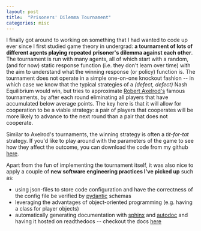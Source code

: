 ```yaml
---
layout: post
title:  "Prisoners' Dilemma Tournament"
categories: misc
---
```


I finally got around to working on something that I had wanted to code up ever since I first studied game theory in undergrad: __a tournament of lots of different agents playing repeated prisoner's dilemma against each other__. The tournament is run with many agents, all of which start with a random, (and for now) static response function (i.e. they don't learn over time) with the aim to understand what the winning response (or policy) function is. The tournament does not operate in a simple one-on-one knockout fashion -- in which case we know that the typical strategies of a _(defect, defect)_ Nash Equilibrium would win, but tries to approximate [Robert Axelrod's](https://en.wikipedia.org/wiki/Robert_Axelrod) famous tournaments, by after each round eliminating all players that have accumulated below average points. The key here is that it will allow for cooperation to be a viable strategy: a pair of players that cooperates will be more likely to advance to the next round than a pair that does not cooperate.

Similar to Axelrod's tournaments, the winning strategy is often a _tit-for-tat_ strategy. If you'd like to play around with the parameters of the game to see how they affect the outcome, you can download the code from my github [here](https://github.com/matsmaiwald/prisoners_dilemma).

Apart from the fun of implementing the tournament itself, it was also nice to apply a couple of __new software engineering practices I've picked up__ such as:
-   using json-files to store code configuration and have the correctness of the config file be verified by [pydantic](https://pydantic-docs.helpmanual.io/) schemas
-   leveraging the advantages of object-oriented programming (e.g. having a class for player objects)   
-   automatically generating documentation with [sphinx](https://www.sphinx-doc.org/en/master/) and [autodoc](https://www.sphinx-doc.org/en/master/usage/extensions/autodoc.html) and having it hosted on readthedocs -- checkout the docs [here](https://prisoners-dilemma.readthedocs.io/en/latest/)

